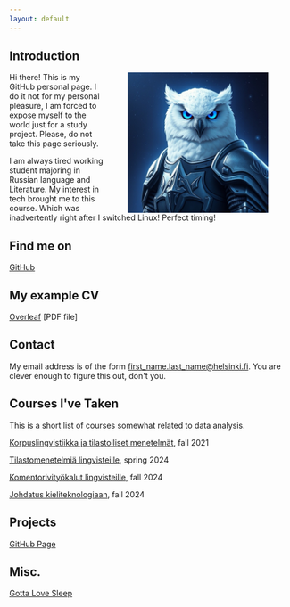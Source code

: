 ```yaml
---
layout: default
---
```


## Introduction

<img src="assets/images/white_ai_owl.jpeg" alt="AI makes cool pictures!" hspace="40" width="50%" align="right"/> Hi there! This is my GitHub personal page. I do it not for my personal pleasure, I am forced to expose myself to the world just for a study project. Please, do not take this page seriously.

I am always tired working student majoring in Russian language and Literature. My interest in tech brought me to this course. Which was inadvertently right after I switched Linux! Perfect timing!

## Find me on

[GitHub](https://github.com/Howlynight)

## My example CV

[Overleaf](https://www.overleaf.com/read/hmvbvwfvmbmc#b58658)
[PDF file]

## Contact

My email address is of the form first_name.last_name@helsinki.fi. You are clever enough to figure this out, don't you. 

## Courses I've Taken

This is a short list of courses somewhat related to data analysis.

[Korpuslingvistiikka ja tilastolliset menetelmät](https://studies.helsinki.fi/kurssit/toteutus/otm-c88e9c68-f6a9-4ced-96e2-1d4b7746eb04), fall 2021

[Tilastomenetelmiä lingvisteille](https://studies.helsinki.fi/kurssit/toteutus/hy-opt-cur-2425-b0e19397-66f9-4889-8375-4aa61f3a09df), spring 2024

[Komentorivityökalut lingvisteille](https://studies.helsinki.fi/kurssit/toteutus/hy-opt-cur-2425-261401a1-c550-4436-91b9-7edf4a1a3b57), fall 2024

[Johdatus kieliteknologiaan](https://studies.helsinki.fi/kurssit/toteutus/hy-opt-cur-2425-43b8f122-8ca2-453b-addd-cbfd756c3306), fall 2024

## Projects

[GitHub Page](https://Howlynight.github.io)

## Misc. 

[Gotta Love Sleep](https://en.wikipedia.org/wiki/Sleep) 
